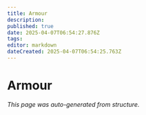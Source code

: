 ```yaml
---
title: Armour
description: 
published: true
date: 2025-04-07T06:54:27.876Z
tags: 
editor: markdown
dateCreated: 2025-04-07T06:54:25.763Z
---
```


# Armour

*This page was auto-generated from structure.*